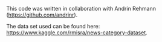This code was written in collaboration with Andrin Rehmann (https://github.com/andrinr).

The data set used can be found here: https://www.kaggle.com/rmisra/news-category-dataset.
